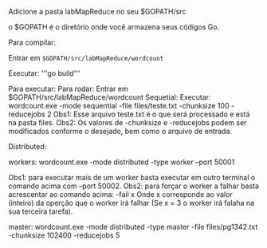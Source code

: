 Adicione a pasta labMapReduce no seu $GOPATH/src

o $GOPATH é o diretório onde você armazena seus códigos Go.

Para compilar:

Entrar em ```$GOPATH/src/labMapReduce/wordcount```

Executar: '''go build'''

Para executar:
Para rodar:
Entrar em $GOPATH/src/labMapReduce/wordcount
Sequetial:
Executar: wordcount.exe -mode sequential -file files/teste.txt -chunksize 100 -reducejobs 2
Obs1: Esse arquivo teste.txt é o que será processado e está na pasta files.
Obs2: Os valores de -chunksize e -reducejobs podem ser modificados conforme o desejado, bem como o arquivo de entrada.

Distributed:

workers:
wordcount.exe -mode distributed -type worker –port 50001

Obs1: para executar mais de um worker basta executar em outro terminal o comando acima com –port 50002.
Obs2: para forçar o worker a falhar basta acrescentar ao comando acima: -fail x
Onde x corresponde ao valor (inteiro) da operção que o worker irá falhar (Se x = 3 o worker irá falaha na sua terceira tarefa).

master:
wordcount.exe -mode distributed -type master -file files/pg1342.txt -chunksize 102400 -reducejobs 5

